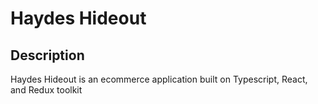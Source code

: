 # Haydes Hideout

## Description
Haydes Hideout is an ecommerce application built on Typescript, React, and Redux toolkit
